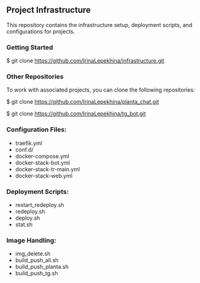 ## Project Infrastructure

This repository contains the infrastructure setup, deployment scripts, and configurations for projects.

### Getting Started

$ git clone https://github.com/IrinaLepekhina/infrastructure.git

### Other Repositories

To work with associated projects, you can clone the following repositories:

$ git clone https://github.com/IrinaLepekhina/planta_chat.git

$ git clone https://github.com/IrinaLepekhina/tg_bot.git

### Configuration Files:

- traefik.yml
- conf.d/
- docker-compose.yml
- docker-stack-bot.yml
- docker-stack-tr-main.yml
- docker-stack-web.yml

### Deployment Scripts:

- restart_redeploy.sh
- redeploy.sh
- deploy.sh
- stat.sh

### Image Handling:

- img_delete.sh
- build_push_all.sh
- build_push_planta.sh
- build_push_tg.sh
